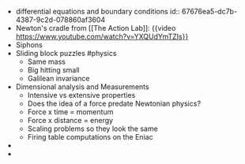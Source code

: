 - differential equations and boundary conditions
id:: 67676ea5-dc7b-4387-9c2d-078860af3604
- Newton's cradle from [[The Action Lab]]: {{video https://www.youtube.com/watch?v=YXQUdYmTZIs}}
- Siphons
- Sliding block puzzles #physics
	- Same mass
	- Big hitting small
	- Galilean invariance
- Dimensional analysis and Measurements
	- Intensive vs extensive properties
	- Does the idea of a force predate Newtonian physics?
	- Force x time = momentum
	- Force x distance = energy
	- Scaling problems so they look the same
	- Firing table computations on the Eniac
-
-
